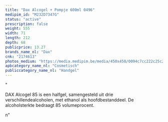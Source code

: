```yaml
---
title: "Dax Alcogel + Pompje 600ml 0496"
medipim_id: "M232D7347G"
status: "active"
prescription: false
weight: 555
width: 71
length: 212
depth: 68
publicprice: 13.27
brands_name_nl: "Dax"
cnk: "2174613"
photos_medium: "https://media.medipim.be/media/450x450/0094c7cc222c25c2c7d4d929e151ab98fa921928.jpg"
apbcategory_name_nl: "Cosmetisch"
publiccategory_name_nl: "Handgel"
---
```

"<p>DAX Alcogel 85 is een halfgel, samengesteld uit drie verschillendealcoholen, met ethanol als hoofdbestanddeel. De alcoholsterkte bedraagt 85 volumeprocent.</p>n"
